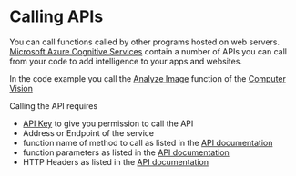 # Calling APIs

You can call functions called by other programs hosted on web servers.
[Microsoft Azure Cognitive Services](https://docs.microsoft.com/en-ca/azure/cognitive-services/) contain a number of APIs you can call from your code to add intelligence to your apps and websites.

In the code example you call the [Analyze Image](https://westus.dev.cognitive.microsoft.com/docs/services/5adf991815e1060e6355ad44/operations/56f91f2e778daf14a499e1fa0) function of the [Computer Vision](https://docs.microsoft.com/en-us/azure/cognitive-services/computer-vision/)

Calling the API requires
- [API Key](https://azure.microsoft.com/en-ca/try/cognitive-services/) to give you permission to call the API
- Address or Endpoint of the service
- function name of method to call as listed in the [API documentation](https://westus.dev.cognitive.microsoft.com/docs/services/5adf991815e1060e6355ad44/operations/56f91f2e778daf14a499e1fa)
- function parameters as listed in the [API documentation](https://westus.dev.cognitive.microsoft.com/docs/services/5adf991815e1060e6355ad44/operations/56f91f2e778daf14a499e1fa)
- HTTP Headers as listed in the [API documentation](https://westus.dev.cognitive.microsoft.com/docs/services/5adf991815e1060e6355ad44/operations/56f91f2e778daf14a499e1fa)

